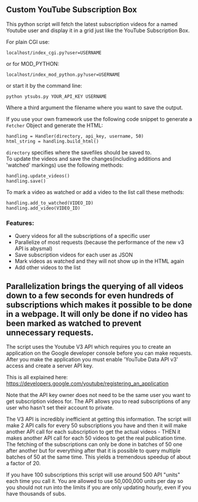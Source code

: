## Custom YouTube Subscription Box
This python script will fetch the latest subscription videos for a 
named Youtube user and display it in a grid just like the YouTube Subscription Box.

For plain CGI use:

    localhost/index_cgi.py?user=USERNAME
    
or for MOD_PYTHON:
    
    localhost/index_mod_python.py?user=USERNAME
    
or start it by the command line:

    python ytsubs.py YOUR_API_KEY USERNAME
    
Where a third argument the filename where you want to save the output.

If you use your own framework use the following code snippet to generate a `Fetcher` Object and generate the HTML:

    handling = Handler(directory, api_key, username, 50)
    html_string = handling.build_html()
    
`directory` specifies where the savefiles should be saved to.  
To update the videos and save the changes(including additions and 'watched' markings) use the following methods:

    handling.update_videos()
    handling.save()

To mark a video as watched or add a video to the list call these methods:

    handling.add_to_watched(VIDEO_ID)
    handling.add_video(VIDEO_ID)

### Features:
* Query videos for all the subscriptions of a specific user
* Parallelize of most requests (because the performance of the new v3 API is abysmal)
* Save subscription videos for each user as JSON
* Mark videos as watched and they will not show up in the HTML again
* Add other videos to the list 

Parallelization brings the querying of all videos down to a few seconds
for even hundreds of subscriptions which makes it possible to be done in a webpage.
It will only be done if no video has been marked as watched to prevent unnecessary requests.
---
The script uses the Youtube V3 API which requires you to create an 
application on the Google developer console before you can make 
requests. After you make the application you must enable
'YouTube Data API v3' access and create a server API key.

This is all explained here:  
https://developers.google.com/youtube/registering_an_application

Note that the API key owner does not need to be the same user you want
to get subscription videos for. The API allows you to read subscriptions
of any user who hasn't set their account to private.

The V3 API is incredibly inefficient at getting this information.
The script will make 2 API calls for every 50 subscriptions you have
and then it will make another API call for each subscription to get
the actual videos - THEN it makes another API call for each 50 videos
to get the real publication time.  
The fetching of the subscriptions can only be done in batches of 50
one after another but for everything after that it is possible to
query multiple batches of 50 at the same time. This yields a tremendous
speedup of about a factor of 20.

If you have 100 subscriptions this script will use
around 500 API "units" each time you call it. You are allowed to use
50,000,000 units per day so you should not run into the limits
if you are only updating hourly, even if you have thousands of subs.
